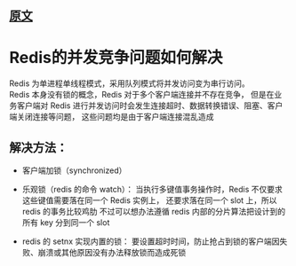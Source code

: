 
## [原文](https://www.jianshu.com/p/d45ddb30a9cf)

# Redis的并发竞争问题如何解决

Redis 为单进程单线程模式，采用队列模式将并发访问变为串行访问。  
Redis 本身没有锁的概念，Redis 对于多个客户端连接并不存在竞争，
但是在业务客户端对 Redis 进行并发访问时会发生连接超时、数据转换错误、阻塞、客户端关闭连接等问题，
这些问题均是由于客户端连接混乱造成

## 解决方法：

- 客户端加锁（synchronized）

- 乐观锁（redis 的命令 watch）：
当执行多键值事务操作时，Redis 不仅要求这些键值需要落在同一个 Redis 实例上，
还要求落在同一个 slot 上，所以 redis 的事务比较鸡肋
不过可以想办法遵循 redis 内部的分片算法把设计到的所有 key 分到同一个 slot

- redis 的 setnx 实现内置的锁：
要设置超时时间，防止抢占到锁的客户端因失败、崩溃或其他原因没有办法释放锁而造成死锁
 